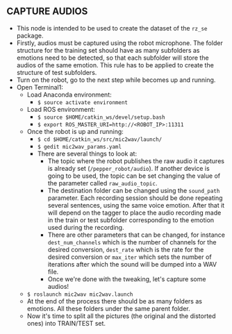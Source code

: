 ## CAPTURE AUDIOS<br>
* This node is intended to be used to create the dataset of the `rz_se` package.
* Firstly, audios must be captured using the robot microphone. The folder structure for the training set should have as many subfolders as emotions need to be detected, so that each subfolder will store the audios of the same emotion. This rule has to be applied to create the structure of test subfolders. <br>
* Turn on the robot, go to the next step while becomes up and running.<br>
* Open Terminal1:<br>
    * Load Anaconda environment:<br>
        * `$ source activate environment`<br>
    * Load ROS environment:<br>
        * `$ source $HOME/catkin_ws/devel/setup.bash`<br>
        * `$ export ROS_MASTER_URI=http://<ROBOT_IP>:11311`<br>
    * Once the robot is up and running:
        * `$ cd $HOME/catkin_ws/src/mic2wav/launch/`<br>
        * `$ gedit mic2wav_params.yaml`<br>
        * There are several things to look at:<br>
            * The topic where the robot publishes the raw audio it captures is already set (`/pepper_robot/audio`). If another device is going to be used, the topic can be set changing the value of the parameter called `raw_audio_topic`.<br>
            * The destination folder can be changed using the  `sound_path` parameter. Each recording session should be done repeating several sentences, using the same voice emotion. After that it will depend on the tagger to place the audio recording made in the train or test subfolder corresponding to the emotion used during the recording.<br>
            * There are other parameters that can be changed, for instance `dest_num_channels` which is the number of channels for the desired conversion, `dest_rate` which is the rate for the desired conversion or `max_iter` which sets the number of iterations after which the sound will be dumped into a WAV file.<br>
            * Once we're done with the tweaking, let's capture some audios!<br>
    * `$ roslaunch mic2wav mic2wav.launch`<br>
    * At the end of the process there should be as many folders as emotions. All these folders under the same parent folder.<br>
    * Now it's time to split all the pictures (the original and the distorted ones) into TRAIN/TEST set.<br>
